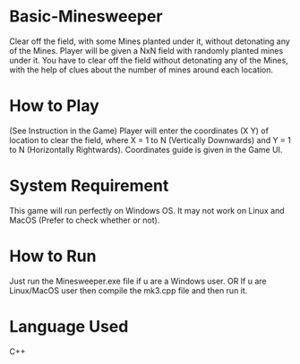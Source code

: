 # Basic-Minesweeper
Clear off the field, with some Mines planted under it, without detonating any of the Mines.
Player will be given a NxN field with randomly planted mines under it. You have to clear off the field without detonating any of the Mines, with the help of clues about the number of mines around each location.
# How to Play
(See Instruction in the Game)
Player will enter the coordinates (X Y) of location to clear the field, where X = 1 to N (Vertically Downwards) and Y = 1 to N (Horizontally Rightwards). Coordinates guide is given in the Game UI.
# System Requirement
This game will run perfectly on Windows OS. It may not work on Linux and MacOS (Prefer to check whether or not).
# How to Run
Just run the Minesweeper.exe file if u are a Windows user. OR
If u are Linux/MacOS user then compile the mk3.cpp file and then run it.
# Language Used
C++
